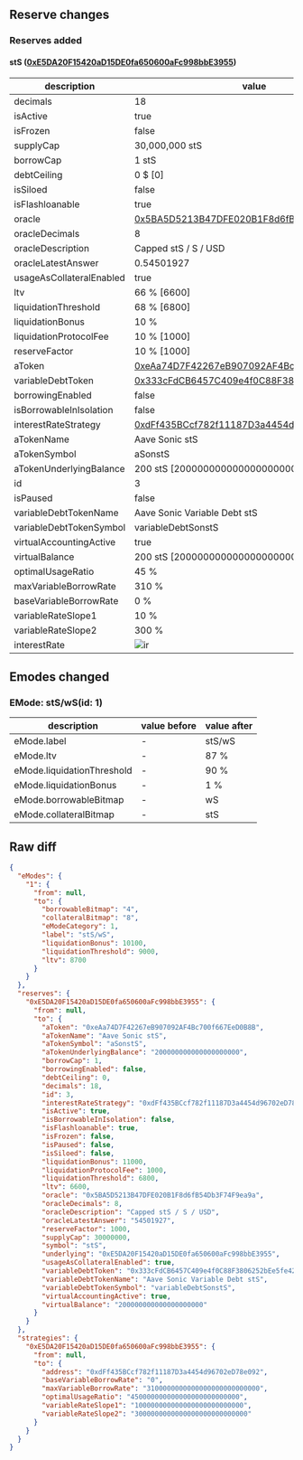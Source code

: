 ## Reserve changes

### Reserves added

#### stS ([0xE5DA20F15420aD15DE0fa650600aFc998bbE3955](https://sonicscan.org//address/0xE5DA20F15420aD15DE0fa650600aFc998bbE3955))

| description | value |
| --- | --- |
| decimals | 18 |
| isActive | true |
| isFrozen | false |
| supplyCap | 30,000,000 stS |
| borrowCap | 1 stS |
| debtCeiling | 0 $ [0] |
| isSiloed | false |
| isFlashloanable | true |
| oracle | [0x5BA5D5213B47DFE020B1F8d6fB54Db3F74F9ea9a](https://sonicscan.org//address/0x5BA5D5213B47DFE020B1F8d6fB54Db3F74F9ea9a) |
| oracleDecimals | 8 |
| oracleDescription | Capped stS / S / USD |
| oracleLatestAnswer | 0.54501927 |
| usageAsCollateralEnabled | true |
| ltv | 66 % [6600] |
| liquidationThreshold | 68 % [6800] |
| liquidationBonus | 10 % |
| liquidationProtocolFee | 10 % [1000] |
| reserveFactor | 10 % [1000] |
| aToken | [0xeAa74D7F42267eB907092AF4Bc700f667EeD0B8B](https://sonicscan.org//address/0xeAa74D7F42267eB907092AF4Bc700f667EeD0B8B) |
| variableDebtToken | [0x333cFdCB6457C409e4f0C88F3806252bEe5fe425](https://sonicscan.org//address/0x333cFdCB6457C409e4f0C88F3806252bEe5fe425) |
| borrowingEnabled | false |
| isBorrowableInIsolation | false |
| interestRateStrategy | [0xdFf435BCcf782f11187D3a4454d96702eD78e092](https://sonicscan.org//address/0xdFf435BCcf782f11187D3a4454d96702eD78e092) |
| aTokenName | Aave Sonic stS |
| aTokenSymbol | aSonstS |
| aTokenUnderlyingBalance | 200 stS [200000000000000000000] |
| id | 3 |
| isPaused | false |
| variableDebtTokenName | Aave Sonic Variable Debt stS |
| variableDebtTokenSymbol | variableDebtSonstS |
| virtualAccountingActive | true |
| virtualBalance | 200 stS [200000000000000000000] |
| optimalUsageRatio | 45 % |
| maxVariableBorrowRate | 310 % |
| baseVariableBorrowRate | 0 % |
| variableRateSlope1 | 10 % |
| variableRateSlope2 | 300 % |
| interestRate | ![ir](https://dash.onaave.com/api/static?variableRateSlope1=100000000000000000000000000&variableRateSlope2=3000000000000000000000000000&optimalUsageRatio=450000000000000000000000000&baseVariableBorrowRate=0&maxVariableBorrowRate=3100000000000000000000000000) |


## Emodes changed

### EMode: stS/wS(id: 1)

| description | value before | value after |
| --- | --- | --- |
| eMode.label | - | stS/wS |
| eMode.ltv | - | 87 % |
| eMode.liquidationThreshold | - | 90 % |
| eMode.liquidationBonus | - | 1 % |
| eMode.borrowableBitmap | - | wS |
| eMode.collateralBitmap | - | stS |


## Raw diff

```json
{
  "eModes": {
    "1": {
      "from": null,
      "to": {
        "borrowableBitmap": "4",
        "collateralBitmap": "8",
        "eModeCategory": 1,
        "label": "stS/wS",
        "liquidationBonus": 10100,
        "liquidationThreshold": 9000,
        "ltv": 8700
      }
    }
  },
  "reserves": {
    "0xE5DA20F15420aD15DE0fa650600aFc998bbE3955": {
      "from": null,
      "to": {
        "aToken": "0xeAa74D7F42267eB907092AF4Bc700f667EeD0B8B",
        "aTokenName": "Aave Sonic stS",
        "aTokenSymbol": "aSonstS",
        "aTokenUnderlyingBalance": "200000000000000000000",
        "borrowCap": 1,
        "borrowingEnabled": false,
        "debtCeiling": 0,
        "decimals": 18,
        "id": 3,
        "interestRateStrategy": "0xdFf435BCcf782f11187D3a4454d96702eD78e092",
        "isActive": true,
        "isBorrowableInIsolation": false,
        "isFlashloanable": true,
        "isFrozen": false,
        "isPaused": false,
        "isSiloed": false,
        "liquidationBonus": 11000,
        "liquidationProtocolFee": 1000,
        "liquidationThreshold": 6800,
        "ltv": 6600,
        "oracle": "0x5BA5D5213B47DFE020B1F8d6fB54Db3F74F9ea9a",
        "oracleDecimals": 8,
        "oracleDescription": "Capped stS / S / USD",
        "oracleLatestAnswer": "54501927",
        "reserveFactor": 1000,
        "supplyCap": 30000000,
        "symbol": "stS",
        "underlying": "0xE5DA20F15420aD15DE0fa650600aFc998bbE3955",
        "usageAsCollateralEnabled": true,
        "variableDebtToken": "0x333cFdCB6457C409e4f0C88F3806252bEe5fe425",
        "variableDebtTokenName": "Aave Sonic Variable Debt stS",
        "variableDebtTokenSymbol": "variableDebtSonstS",
        "virtualAccountingActive": true,
        "virtualBalance": "200000000000000000000"
      }
    }
  },
  "strategies": {
    "0xE5DA20F15420aD15DE0fa650600aFc998bbE3955": {
      "from": null,
      "to": {
        "address": "0xdFf435BCcf782f11187D3a4454d96702eD78e092",
        "baseVariableBorrowRate": "0",
        "maxVariableBorrowRate": "3100000000000000000000000000",
        "optimalUsageRatio": "450000000000000000000000000",
        "variableRateSlope1": "100000000000000000000000000",
        "variableRateSlope2": "3000000000000000000000000000"
      }
    }
  }
}
```